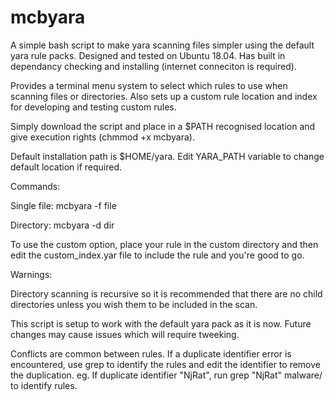 # mcbyara

A simple bash script to make yara scanning files simpler using the default yara rule packs. Designed and tested on Ubuntu 18.04. Has built in dependancy checking and installing (internet conneciton is required).

Provides a terminal menu system to select which rules to use when scanning files or directories. Also sets up a custom rule location and index for developing and testing custom rules.

Simply download the script and place in a $PATH recognised location and give execution rights (chmmod +x mcbyara). 


Default installation path is $HOME/yara. Edit YARA_PATH variable to change default location if required.

Commands:

Single file: mcbyara -f file

Directory: mcbyara -d dir

To use the custom option, place your rule in the custom directory and then edit the custom_index.yar file to include the rule and you're good to go.

Warnings: 

Directory scanning is recursive so it is recommended that there are no child directories unless you wish them to be included in the scan.

This script is setup to work with the default yara pack as it is now. Future changes may cause issues which will require tweeking.

Conflicts are common between rules. If a duplicate identifier error is encountered, use grep to identify the rules and edit the identifier to remove the duplication. eg. If duplicate identifier "NjRat", run grep "NjRat" malware/ to identify rules.

